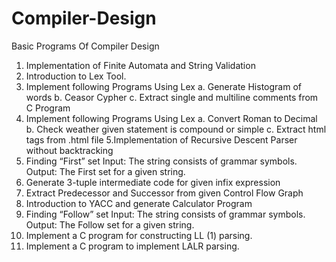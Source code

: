 # Compiler-Design
Basic Programs Of Compiler Design
1. Implementation of Finite Automata and String Validation
2. Introduction to Lex Tool.
3. Implement following Programs Using Lex
    a. Generate Histogram of words
    b. Ceasor Cypher
    c. Extract single and multiline comments from C Program
4. Implement following Programs Using Lex
    a. Convert Roman to Decimal
    b. Check weather given statement is compound or simple
    c. Extract html tags from .html file
5.Implementation of Recursive Descent Parser without backtracking
6. Finding “First” set
    Input: The string consists of grammar symbols.
    Output: The First set for a given string.
7. Generate 3-tuple intermediate code for given infix expression
8. Extract Predecessor and Successor from given Control Flow Graph
9. Introduction to YACC and generate Calculator Program
10. Finding “Follow” set
    Input: The string consists of grammar symbols. 
    Output: The Follow set for a given string.
11. Implement a C program for constructing LL (1) parsing.
12. Implement a C program to implement LALR parsing.
